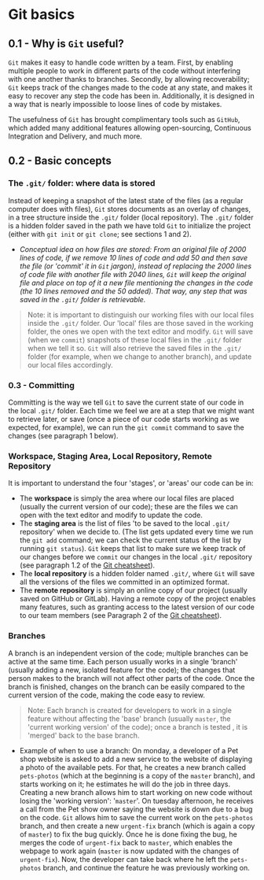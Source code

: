 # Git basics

## 0.1 - Why is `Git` useful?
`Git` makes it easy to handle code written by a team. First, by enabling multiple people to work in different parts of the code without interfering with one another thanks to branches. Secondly, by allowing recoverability; `Git` keeps track of the changes made to the code at any state, and makes it easy to recover any step the code has been in. Additionally, it is designed in a way that is nearly impossible to loose lines of code by mistakes.

The usefulness of `Git` has brought complimentary tools such as `GitHub`, which added many additional features allowing open-sourcing, Continuous Integration and Delivery, and much more.

## 0.2 - Basic concepts
###  The `.git/` folder: where data is stored
Instead of keeping a snapshot of the latest state of the files (as a regular computer does with files), `Git` stores documents as an overlay of changes, in a tree structure inside the `.git/` folder (local repository). The `.git/` folder is a hidden folder saved in the path we have told `Git` to initialize the project (either with `git init` or `git clone`; see sections 1 and 2).

- *Conceptual idea on how files are stored: From an original file of 2000 lines of code, if we remove 10 lines of code and add 50 and then save the file (or 'commit' it in `Git` jargon), instead of replacing the 2000 lines of code file with another file with 2040 lines, `Git` will keep the original file and place on top of it a new file mentioning the changes in the code (the 10 lines removed and the 50 added). That way, any step that was saved in the `.git/` folder is retrievable.*

> Note: it is important to distinguish our working files with our local files inside the `.git/` folder. Our 'local' files are those saved in the working folder, the ones we open with the text editor and modify. `Git` will save (when we `commit`)  snapshots of these local files in the `.git/` folder when we tell it so. `Git` will also retrieve the saved files in the `.git/` folder (for example, when we change to another branch), and update our local files accordingly.

### 0.3 - Committing
Committing is the way we tell `Git` to save the current state of our code in the local `.git/` folder. Each time we feel we are at a step that we might want to retrieve later, or save (once a piece of our code starts working as we expected, for example), we can run the `git commit` command to save the changes (see paragraph 1 below).

### Workspace, Staging Area, Local Repository, Remote Repository
It is important to understand the four 'stages', or 'areas' our code can be in:
- The **workspace** is simply the area where our local files are placed (usually the current version of our code); these are the files we can open with the text editor and modify to update the code.
- The **staging area** is the list of files 'to be saved to the local `.git/` repository' when we decide to. (The list gets updated every time we run the `git add` command; we can check the current status of the list by running `git status`). `Git` keeps that list to make sure we keep track of our changes before we `commit` our changes in the local `.git/` repository (see paragraph 1.2 of the [Git cheatsheet](1-complete-cheatsheet.md)).
- The **local repository** is a hidden folder named `.git/`, where `Git` will save all the versions of the files we committed in an optimized format.
- The **remote repository** is simply an online copy of our project (usually saved on GitHub or GitLab). Having a remote copy of the project enables many features, such as granting access to the latest version of our code to our team members (see Paragraph 2 of the [Git cheatsheet](1-complete-cheatsheet.md)).

### Branches
A branch is an independent version of the code; multiple branches can be active at the same time. Each person usually works in a single 'branch' (usually adding a new, isolated feature for the code); the changes that person makes to the branch will not affect other parts of the code. Once the branch is finished, changes on the branch can be easily compared to the current version of the code, making the code easy to review.

> Note: Each branch is created for developers to work in a single feature without affecting the 'base' branch (usually `master`, the 'current working version' of the code); once a branch is tested , it is 'merged' back to the base branch. 
- Example of when to use a branch: On monday, a developer of a Pet shop website is asked to add a new service to the website of displaying a photo of the available pets. For that, he creates a new branch called `pets-photos` (which at the beginning is a copy of the `master` branch), and starts working on it; he estimates he will do the job in three days. Creating a new branch allows him to start working on new code without losing the 'working version': '`master`'. On tuesday afternoon, he receives a call from the Pet show owner saying the website is down due to a bug on the code. `Git` allows him to save the current work on the `pets-photos` branch, and then create a new `urgent-fix` branch (which is again a copy of `master`) to fix the bug quickly. Once he is done fixing the bug, he merges the code of `urgent-fix` back to `master`, which enables the webpage to work again (`master` is now updated with the changes of `urgent-fix`). Now, the developer can take back where he left the `pets-photos` branch, and continue the feature he was previously working on. 